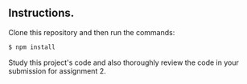 ## Instructions.

Clone this repository and then run the commands:
~~~bash
$ npm install
~~~
Study this project's code and also thoroughly review the code in your submission for assignment 2.
 